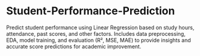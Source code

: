 # Student-Performance-Prediction
Predict student performance using Linear Regression based on study hours, attendance, past scores, and other factors. Includes data preprocessing, EDA, model training, and evaluation (R², MSE, MAE) to provide insights and accurate score predictions for academic improvement.
